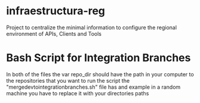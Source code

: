 # infraestructura-reg
Project to centralize the minimal information to configure the regional environment of APIs, Clients and Tools

# Bash Script for Integration Branches
In both of the files the var repo_dir should have the path in your computer to the repositories that you want to run the script the "mergedevtointegrationbranches.sh" file has and example in a random machine you have to replace it with your directories paths
